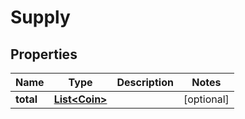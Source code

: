 
# Supply

## Properties
Name | Type | Description | Notes
------------ | ------------- | ------------- | -------------
**total** | [**List&lt;Coin&gt;**](Coin.md) |  |  [optional]



